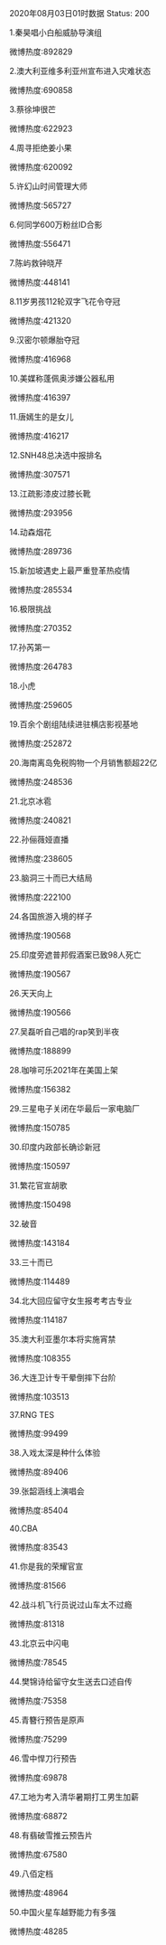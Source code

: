 2020年08月03日01时数据
Status: 200

1.秦昊唱小白船威胁导演组

微博热度:892829

2.澳大利亚维多利亚州宣布进入灾难状态

微博热度:690858

3.蔡徐坤很芒

微博热度:622923

4.周寻拒绝姜小果

微博热度:620092

5.许幻山时间管理大师

微博热度:565727

6.何同学600万粉丝ID合影

微博热度:556471

7.陈屿救钟晓芹

微博热度:448141

8.11岁男孩112轮双字飞花令夺冠

微博热度:421320

9.汉密尔顿爆胎夺冠

微博热度:416968

10.美媒称蓬佩奥涉嫌公器私用

微博热度:416397

11.唐嫣生的是女儿

微博热度:416217

12.SNH48总决选中报排名

微博热度:307571

13.江疏影漆皮过膝长靴

微博热度:293956

14.动森烟花

微博热度:289736

15.新加坡遇史上最严重登革热疫情

微博热度:285534

16.极限挑战

微博热度:270352

17.孙芮第一

微博热度:264783

18.小虎

微博热度:259605

19.百余个剧组陆续进驻横店影视基地

微博热度:252872

20.海南离岛免税购物一个月销售额超22亿

微博热度:248536

21.北京冰雹

微博热度:240821

22.孙俪薇娅直播

微博热度:238605

23.脑洞三十而已大结局

微博热度:222100

24.各国旅游入境的样子

微博热度:190568

25.印度旁遮普邦假酒案已致98人死亡

微博热度:190567

26.天天向上

微博热度:190566

27.吴磊听自己唱的rap笑到半夜

微博热度:188899

28.咖啡可乐2021年在美国上架

微博热度:156382

29.三星电子关闭在华最后一家电脑厂

微博热度:150785

30.印度内政部长确诊新冠

微博热度:150597

31.繁花官宣胡歌

微博热度:150498

32.破音

微博热度:143184

33.三十而已

微博热度:114489

34.北大回应留守女生报考考古专业

微博热度:114187

35.澳大利亚墨尔本将实施宵禁

微博热度:108355

36.大连卫计专干晕倒摔下台阶

微博热度:103513

37.RNG TES

微博热度:99499

38.入戏太深是种什么体验

微博热度:89406

39.张韶涵线上演唱会

微博热度:85404

40.CBA

微博热度:83543

41.你是我的荣耀官宣

微博热度:81566

42.战斗机飞行员说过山车太不过瘾

微博热度:81318

43.北京云中闪电

微博热度:78545

44.樊锦诗给留守女生送去口述自传

微博热度:75358

45.青簪行预告是原声

微博热度:75299

46.雪中悍刀行预告

微博热度:69878

47.工地为考入清华暑期打工男生加薪

微博热度:68872

48.有翡破雪推云预告片

微博热度:67580

49.八佰定档

微博热度:48964

50.中国火星车越野能力有多强

微博热度:48285

